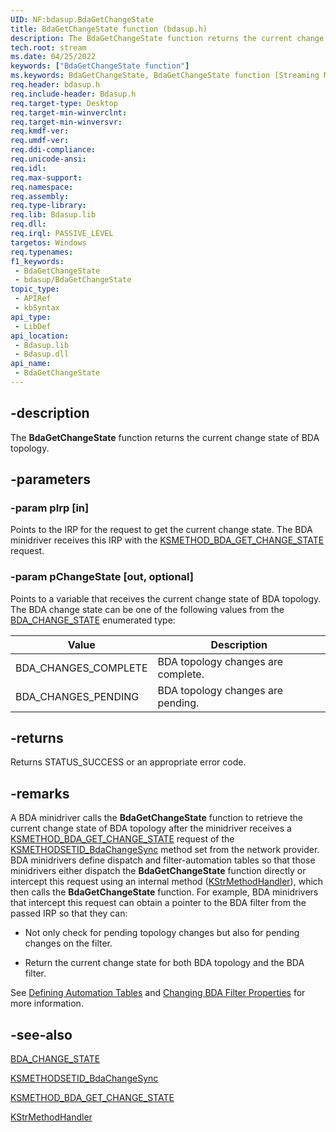 ```yaml
---
UID: NF:bdasup.BdaGetChangeState
title: BdaGetChangeState function (bdasup.h)
description: The BdaGetChangeState function returns the current change state of BDA topology.
tech.root: stream
ms.date: 04/25/2022
keywords: ["BdaGetChangeState function"]
ms.keywords: BdaGetChangeState, BdaGetChangeState function [Streaming Media Devices], bdaref_52b39183-4a62-47b2-91d1-41fb76b31606.xml, bdasup/BdaGetChangeState, stream.bdagetchangestate
req.header: bdasup.h
req.include-header: Bdasup.h
req.target-type: Desktop
req.target-min-winverclnt:
req.target-min-winversvr: 
req.kmdf-ver: 
req.umdf-ver: 
req.ddi-compliance: 
req.unicode-ansi: 
req.idl: 
req.max-support: 
req.namespace: 
req.assembly: 
req.type-library: 
req.lib: Bdasup.lib
req.dll: 
req.irql: PASSIVE_LEVEL
targetos: Windows
req.typenames: 
f1_keywords:
 - BdaGetChangeState
 - bdasup/BdaGetChangeState
topic_type:
 - APIRef
 - kbSyntax
api_type:
 - LibDef
api_location:
 - Bdasup.lib
 - Bdasup.dll
api_name:
 - BdaGetChangeState
---
```


## -description

The **BdaGetChangeState** function returns the current change state of BDA topology.

## -parameters

### -param pIrp [in]

Points to the IRP for the request to get the current change state. The BDA minidriver receives this IRP with the [KSMETHOD_BDA_GET_CHANGE_STATE](/windows-hardware/drivers/stream/ksmethod-bda-get-change-state) request.

### -param pChangeState [out, optional]

Points to a variable that receives the current change state of BDA topology. The BDA change state can be one of the following values from the [BDA_CHANGE_STATE](/previous-versions/windows/hardware/drivers/ff556518(v=vs.85)) enumerated type:

| Value | Description |
|--|--|
| BDA_CHANGES_COMPLETE | BDA topology changes are complete. |
| BDA_CHANGES_PENDING | BDA topology changes are pending. |

## -returns

Returns STATUS_SUCCESS or an appropriate error code.

## -remarks

A BDA minidriver calls the **BdaGetChangeState** function to retrieve the current change state of BDA topology after the minidriver receives a [KSMETHOD_BDA_GET_CHANGE_STATE](/windows-hardware/drivers/stream/ksmethod-bda-get-change-state) request of the [KSMETHODSETID_BdaChangeSync](/windows-hardware/drivers/stream/ksmethodsetid-bdachangesync) method set from the network provider. BDA minidrivers define dispatch and filter-automation tables so that those minidrivers either dispatch the **BdaGetChangeState** function directly or intercept this request using an internal method ([KStrMethodHandler](../ks/nc-ks-pfnkshandler.md)), which then calls the **BdaGetChangeState** function. For example, BDA minidrivers that intercept this request can obtain a pointer to the BDA filter from the passed IRP so that they can:

- Not only check for pending topology changes but also for pending changes on the filter.

- Return the current change state for both BDA topology and the BDA filter.

See [Defining Automation Tables](/windows-hardware/drivers/stream/defining-automation-tables) and [Changing BDA Filter Properties](/windows-hardware/drivers/stream/changing-bda-filter-properties) for more information.

## -see-also

[BDA_CHANGE_STATE](/previous-versions/windows/hardware/drivers/ff556518(v=vs.85))

[KSMETHODSETID_BdaChangeSync](/windows-hardware/drivers/stream/ksmethodsetid-bdachangesync)

[KSMETHOD_BDA_GET_CHANGE_STATE](/windows-hardware/drivers/stream/ksmethod-bda-get-change-state)

[KStrMethodHandler](../ks/nc-ks-pfnkshandler.md)